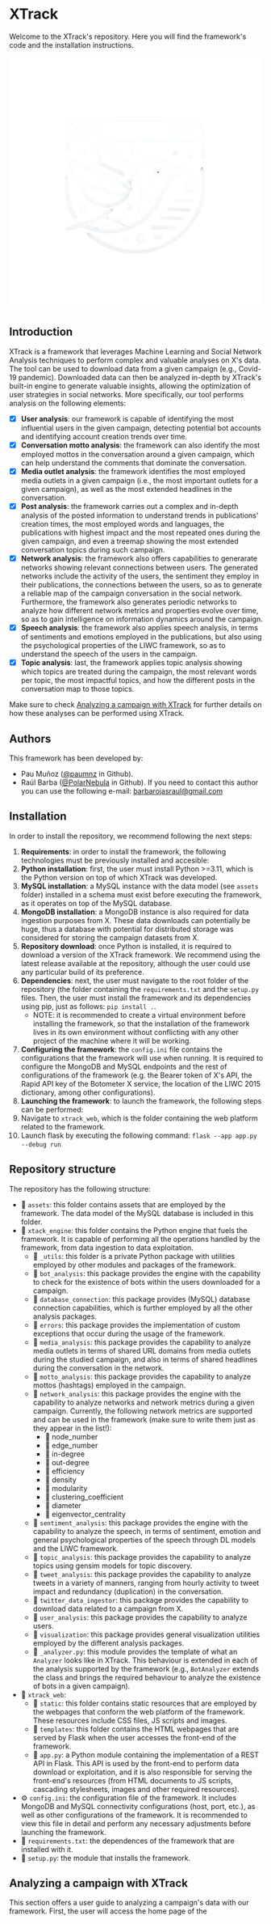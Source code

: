 # XTrack

Welcome to the XTrack's repository. Here you will find the framework's code and the installation instructions. 

![XTrack's icon](assets/framework_images/xtrack_logo_transparent.png)

## Introduction

XTrack is a framework that leverages Machine Learning and Social Network Analysis techniques to perform complex and valuable analyses on X's data. The tool can be used to download data from a given campaign (e.g., Covid-19 pandemic). Downloaded data can then be analyzed in-depth by XTrack's built-in engine to generate valuable insights, allowing the optimization of user strategies in social networks. More specifically, our tool performs analysis on the following elements:

- [x] **User analysis**: our framework is capable of identifying the most influential users in the given campaign, detecting potential bot accounts and identifying account creation trends over time.
- [x] **Conversation motto analysis**: the framework can also identify the most employed mottos in the conversation around a given campaign, which can help understand the comments that dominate the conversation.
- [x] **Media outlet analysis**: the framework identifies the most employed media outlets in a given campaign (i.e., the most important outlets for a given campaign), as well as the most extended headlines in the conversation.
- [x] **Post analysis**: the framework carries out a complex and in-depth analysis of the posted information to understand trends in publications' creation times, the most employed words and languages, the publications with highest impact and the most repeated ones during the given campaign, and even a treemap showing the most extended conversation topics during such campaign.
- [x] **Network analysis**: the framework also offers capabilities to generarate networks showing relevant connections between users. The generated networks include the activity of the users, the sentiment they employ in their publications, the connections between the users, so as to generate a reliable map of the campaign conversation in the social network. Furthermore, the framework also generates periodic networks to analyze how different network metrics and properties evolve over time, so as to gain intelligence on information dynamics around the campaign.
- [x] **Speech analysis**: the framework also applies speech analysis, in terms of sentiments and emotions employed in the publications, but also using the psychological properties of the LIWC framework, so as to understand the speech of the users in the campaign.
- [x] **Topic analysis**: last, the framework applies topic analysis showing which topics are treated during the campaign, the most relevant words per topic, the most impactful topics, and how the different posts in the conversation map to those topics.

Make sure to check [Analyzing a campaign with XTrack](#analyzing-a-campaign-with-xtrack) for further details on how these analyses can be performed using XTrack.

 ## Authors

This framework has been developed by:

- Pau Muñoz ([@paumnz](https://github.com/paumnz) in Github). 
- Raúl Barba ([@PolarNebula](https://github.com/PolarNebula) in Github). If you need to contact this author you can use the following e-mail: barbarojasraul@gmail.com

## Installation

In order to install the repository, we recommend following the next steps:

1. **Requirements**: in order to install the framework, the following technologies must be previously installed and accesible:
  1. **Python installation**: first, the user must install Python >=3.11, which is the Python version on top of which XTrack was developed.
  2. **MySQL installation**: a MySQL instance with the data model (see `assets` folder) installed in a schema must exist before executing the framework, as it operates on top of the MySQL database.
  3. **MongoDB installation**: a MongoDB instance is also required for data ingestion purposes from X. These data downloads can potentially be huge, thus a database with potential for distributed storage was considered for storing the campaign datasets from X.
4. **Repository download**: once Python is installed, it is required to download a version of the XTrack framework. We recommend using the latest release available at the repository, although the user could use any particular build of its preference.
5. **Dependencies**: next, the user must navigate to the root folder of the repository (the folder containing the `requirements.txt` and the `setup.py` files. Then, the user must install the framework and its dependencies using pip, just as follows: `pip install .`.
    - NOTE: it is recommended to create a virtual environment before installing the framework, so that the installation of the framework lives in its own environment without conflicting with any other project of the machine where it will be working. 
7. **Configuring the framework**: the  `config.ini` file contains the configurations that the framework will use when running. It is required to configure the MongoDB and MySQL endpoints and the rest of configurations of the framework (e.g. the Bearer token of X's API, the Rapid API key of the Botometer X service, the location of the LIWC 2015 dictionary, among other configurations).
8. **Launching the framework**: to launch the framework, the following steps can be performed:
  1. Navigate to `xtrack_web`, which is the folder containing the web platform related to the framework.
  2. Launch flask by executing the following command: `flask --app app.py --debug run`

## Repository structure

The repository has the following structure:

- 📁 `assets`: this folder contains assets that are employed by the framework. The data model of the MySQL database is included in this folder.
- 📁 `xtack_engine`: this folder contains the Python engine that fuels the framework. It is capable of performing all the operations handled by the framework, from data ingestion to data exploitation.
  - 📁 `_utils`: this folder is a private Python package with utilities employed by other modules and packages of the framework.
  - 📁 `bot_analysis`: this package provides the engine with the capability to check for the existence of bots within the users downloaded for a campaign.
  - 📁 `database_connection`: this package provides (MySQL) database connection capabilities, which is further employed by all the other analysis packages.
  - 📁 `errors`: this package provides the implementation of custom exceptions that occur during the usage of the framework.
  - 📁 `media_analysis`: this package provides the capability to analyze media outlets in terms of shared URL domains from media outlets during the studied campaign, and also in terms of shared headlines during the conversation in the network.
  - 📁 `motto_analysis`: this package provides the capability to analyze mottos (hashtags) employed in the campaign.
  - 📁 `network_analysis`: this package provides the engine with the capability to analyze networks and network metrics during a given campaign. Currently, the following network metrics are supported and can be used in the framework (make sure to write them just as they appear in the list!):
    - 🧮 node_number
    - 🧮 edge_number
    - 🧮 in-degree
    - 🧮 out-degree
    - 🧮 efficiency
    - 🧮 density
    - 🧮 modularity
    - 🧮 clustering_coefficient
    - 🧮 diameter
    - 🧮 eigenvector_centrality
  - 📁 `sentiment_analysis`: this package provides the engine with the capability to analyze the speech, in terms of sentiment, emotion and general psychological properties of the speech through DL models and the LIWC framework.
  - 📁 `topic_analysis`: this package provides the capability to analyze topics using gensim models for topic discovery.
  - 📁 `tweet_analysis`: this package provides the capability to analyze tweets in a variety of manners, ranging from hourly activity to tweet impact and redundancy (duplication) in the conversation.
  - 📁 `twitter_data_ingestor`: this package provides the capability to download data related to a campaign from X.
  - 📁 `user_analysis`: this package provides the capability to analyze users.
  - 📁 `visualization`: this package provides general visualization utilities employed by the different analysis packages.
  - 📄 `_analyzer.py`: this module provides the template of what an `Analyzer` looks like in XTrack. This behaviour is extended in each of the analysis supported by the framework (e.g., `BotAnalyzer` extends the class and brings the required behaviour to analyze the existence of bots in a given campaign).
- 📁 `xtrack_web`:
  - 📁 `static`: this folder contains static resources that are employed by the webpages that conform the web platform of the framework. These resources include CSS files, JS scripts and images.
  - 📁 `templates`: this folder contains the HTML webpages that are served by Flask when the user accesses the front-end of the framework.
  - 📄 `app.py`: a Python module containing the implementation of a REST API in Flask. This API is used by the front-end to perform data download or exploitation, and it is also responsible for serving the front-end's resources (from HTML documents to JS scripts, cascading stylesheets, images and other required resources).
- ⚙️ `config.ini`: the configuration file of the framework. It includes MongoDB and MySQL connectivity configurations (host, port, etc.), as well as other configurations of the framework. It is recommended to view this file in detail and perform any necessary adjustments before launching the framework.
- 📄 `requirements.txt`: the dependences of the framework that are installed with it.
- 📄 `setup.py`: the module that installs the framework.

## Analyzing a campaign with XTrack

This section offers a user guide to analyzing a campaign's data with our framework. First, the user will access the home page of the 
